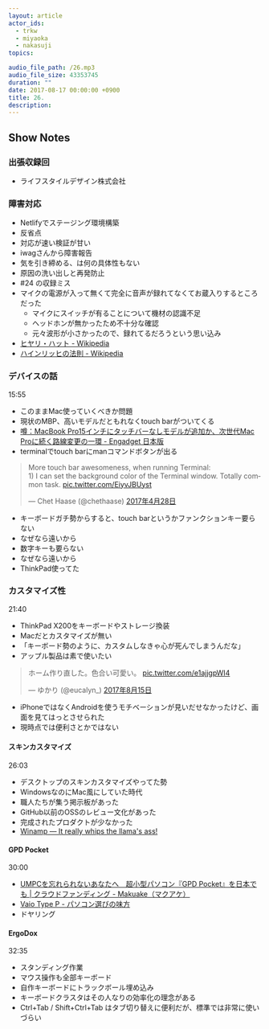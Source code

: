```yaml
---
layout: article
actor_ids:
  - trkw
  - miyaoka
  - nakasuji
topics:

audio_file_path: /26.mp3
audio_file_size: 43353745
duration: ""
date: 2017-08-17 00:00:00 +0900
title: 26.
description:
---
```


## Show Notes

### 出張収録回

- ライフスタイルデザイン株式会社

### 障害対応

- Netlifyでステージング環境構築
- 反省点
- 対応が速い検証が甘い
- iwagさんから障害報告
- 気を引き締める、は何の具体性もない
- 原因の洗い出しと再発防止
- #24 の収録ミス
- マイクの電源が入って無くて完全に音声が録れてなくてお蔵入りするところだった
  - マイクにスイッチが有ることについて機材の認識不足
  - ヘッドホンが無かったため不十分な確認
  - 元々波形が小さかったので、録れてるだろうという思い込み
- [ヒヤリ・ハット - Wikipedia](https://ja.wikipedia.org/wiki/%E3%83%92%E3%83%A4%E3%83%AA%E3%83%BB%E3%83%8F%E3%83%83%E3%83%88)
- [ハインリッヒの法則 - Wikipedia](https://ja.wikipedia.org/wiki/%E3%83%8F%E3%82%A4%E3%83%B3%E3%83%AA%E3%83%83%E3%83%92%E3%81%AE%E6%B3%95%E5%89%87)

### デバイスの話
15:55

- このままMac使っていくべきか問題
- 現状のMBP、高いモデルだともれなくtouch barがついてくる
- [噂：MacBook Pro15インチにタッチバーなしモデルが追加か、次世代Mac Proに続く路線変更の一環 - Engadget 日本版](http://japanese.engadget.com/2017/04/07/macbook-pro15-mac-pro/)
- terminalでtouch barにmanコマンドボタンが出る

<blockquote class="twitter-tweet" data-lang="ja"><p lang="en" dir="ltr">More touch bar awesomeness, when running Terminal:<br>1) I can set the background color of the Terminal window. Totally common task. <a href="https://t.co/EiyvJBUyst">pic.twitter.com/EiyvJBUyst</a></p>&mdash; Chet Haase (@chethaase) <a href="https://twitter.com/chethaase/status/857761697762861057">2017年4月28日</a></blockquote>

- キーボードガチ勢からすると、touch barというかファンクションキー要らない
- なぜなら遠いから
- 数字キーも要らない
- なぜなら遠いから
- ThinkPad使ってた

### カスタマイズ性
21:40

- ThinkPad X200をキーボードやストレージ換装
- Macだとカスタマイズが無い
- 「キーボード勢のように、カスタムしなきゃ心が死んでしまうんだな」
- アップル製品は素で使いたい

<blockquote class="twitter-tweet" data-lang="ja"><p lang="ja" dir="ltr">ホーム作り直した。色合い可愛い。 <a href="https://t.co/e1ajjgpWI4">pic.twitter.com/e1ajjgpWI4</a></p>&mdash; ゆかり (@eucalyn_) <a href="https://twitter.com/eucalyn_/status/897452258824044546">2017年8月15日</a></blockquote>

- iPhoneではなくAndroidを使うモチベーションが見いだせなかったけど、画面を見てはっとさせられた
- 現時点では便利さとかではない

#### スキンカスタマイズ
26:03

- デスクトップのスキンカスタマイズやってた勢
- WindowsなのにMac風にしていた時代
- 職人たちが集う掲示板があった
- GitHub以前のOSSのレビュー文化があった
- 完成されたプロダクトが少なかった
- [Winamp — It really whips the llama's ass!](http://www.winamp.com/index.html)

#### GPD Pocket
30:00

- [UMPCを忘れられないあなたへ　超小型パソコン『GPD Pocket』を日本でも | クラウドファンディング - Makuake（マクアケ）](https://www.makuake.com/project/gpd-pocket/)
- [Vaio Type P - パソコン選びの味方](http://pcerabi.micata.net/index.php?Vaio%20Type%20P)
- ドヤリング

#### ErgoDox
32:35

- スタンディング作業
- マウス操作も全部キーボード
- 自作キーボードにトラックボール埋め込み
- キーボードクラスタはその人なりの効率化の理念がある
- Ctrl+Tab / Shift+Ctrl+Tab はタブ切り替えに便利だが、標準では非常に使いづらい
